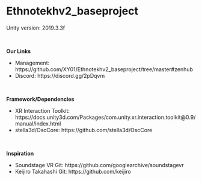# Ethnotekhv2_baseproject

Unity version: 2019.3.3f

<p>&nbsp</p>

<strong>Our Links</strong>
<ul>
  <li>Management: https://github.com/XY01/Ethnotekhv2_baseproject/tree/master#zenhub</li>
  <li>Discord: https://discord.gg/2pDqvm</li>
</ul>

<p>&nbsp</p>

<strong>Framework/Dependencies</strong>
<ul>
  <li>XR Interaction Toolkit: https://docs.unity3d.com/Packages/com.unity.xr.interaction.toolkit@0.9/manual/index.html</li>
  <li>stella3d/OscCore: https://github.com/stella3d/OscCore</li>
</ul>

<p>&nbsp</p>

<strong>Inspiration</strong>
<ul>
  <li>Soundstage VR Git: https://github.com/googlearchive/soundstagevr</li>
  <li>Keijiro Takahashi Git: https://github.com/keijiro</li>
</ul>
